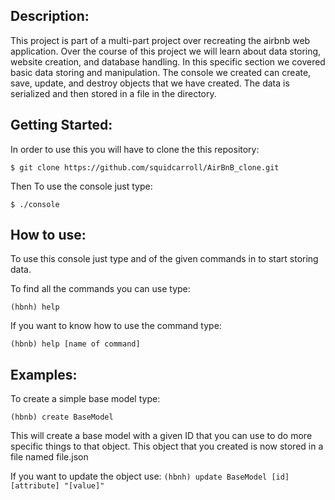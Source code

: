 ## Description:
This project is part of a multi-part project over recreating the airbnb web application. Over the course of this project we will learn about data storing, website creation, and database handling. In this specific section we covered basic data storing and manipulation. The console we created can create, save, update, and destroy objects that we have created. The data is serialized and then stored in a file in the directory.

## Getting Started:
In order to use this you will have to clone the this repository:

`$ git clone https://github.com/squidcarroll/AirBnB_clone.git`

Then To use the console just type:

`$ ./console`

## How to use:
To use this console just type and of the given commands in to start storing data.

To find all the commands you can use type:

`(hbnh) help`

If you want to know how to use the command type:

`(hbnb) help [name of command]`

## Examples:
To create a simple base model type:

`(hbnb) create BaseModel`

This will create a base model with a given ID that you can use to do more specific things to that object. This object that you created is now stored in a file named file.json

If you want to update the object use:
`(hbnh) update BaseModel [id] [attribute] "[value]"`
